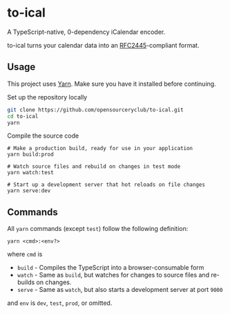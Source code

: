 # to-ical

A TypeScript-native, 0-dependency iCalendar encoder.

to-ical turns your calendar data into an [RFC2445](https://tools.ietf.org/html/rfc5545)-compliant
format.

## Usage

This project uses [Yarn](https://yarnpkg.com/). Make sure you have it installed
before continuing.

Set up the repository locally
```sh
git clone https://github.com/opensourceryclub/to-ical.git
cd to-ical
yarn
```

Compile the source code
```
# Make a production build, ready for use in your application
yarn build:prod

# Watch source files and rebuild on changes in test mode
yarn watch:test

# Start up a development server that hot reloads on file changes
yarn serve:dev
```

## Commands

All `yarn` commands (except `test`) follow the following definition:

```
yarn <cmd>:<env?>
```

where `cmd` is

- `build` - Compiles the TypeScript into a browser-consumable form
- `watch` - Same as `build`, but watches for changes to source files and re-builds on changes.
- `serve` - Same as `watch`, but also starts a development server at port `9000`

and `env` is `dev`, `test`, `prod`, or omitted.
